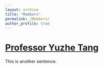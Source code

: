 ```yaml
---
layout: archive
title: "Members"
permalink: /Members/
author_profile: true
---
```




[Professor Yuzhe Tang](http://tristartom.github.io/index.html)
======
This is another sentence.